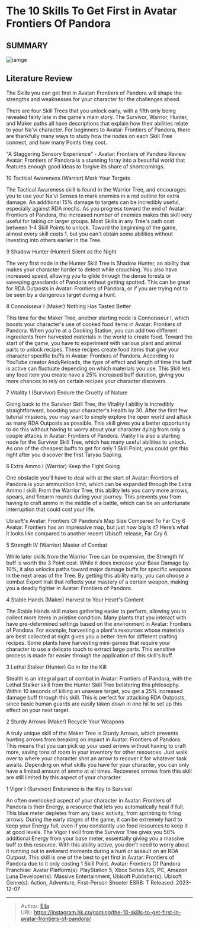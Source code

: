 # The 10 Skills To Get First in Avatar Frontiers Of Pandora


## SUMMARY 

![iamge](https://static1.srcdn.com/wordpress/wp-content/uploads/2023/12/the-10-skills-to-get-first-in-avatar-frontiers-of-pandora.jpg)

## Literature Review

The Skills you can get first in Avatar: Frontiers of Pandora will shape the strengths and weaknesses for your character for the challenges ahead.





There are four Skill Trees that you unlock early, with a fifth only being revealed fairly late in the game&#39;s main story. The Survivor, Warrior, Hunter, and Maker paths all have descriptions that explain how their abilities relate to your Na&#39;vi character. For beginners to Avatar: Frontiers of Pandora, there are thankfully many ways to study how the nodes on each Skill Tree connect, and how many Points they cost.
            
 
 &#34;A Staggering Sensory Experience&#34; - Avatar: Frontiers of Pandora Review 
Avatar: Frontiers of Pandora is a stunning foray into a beautiful world that features enough good ideas to forgive its share of shortcomings.












 








 10  Tactical Awareness (Warrior) 
Mark Your Targets
        

The Tactical Awareness skill is found in the Warrior Tree, and encourages you to use your Na&#39;vi Senses to mark enemies in a red outline for extra damage. An additional 15% damage to targets can be incredibly useful, especially against RDA mechs. As you progress toward the end of Avatar: Frontiers of Pandora, the increased number of enemies makes this skill very useful for taking on larger groups.
Most Skills in any Tree&#39;s path cost between 1-4 Skill Points to unlock. Toward the beginning of the game, almost every skill costs 1, but you can&#39;t obtain some abilities without investing into others earlier in the Tree. 






 9  Shadow Hunter (Hunter) 
Silent as the Night
        

The very first node in the Hunter Skill Tree is Shadow Hunter, an ability that makes your character harder to detect while crouching. You also have increased speed, allowing you to glide through the dense forests or sweeping grasslands of Pandora without getting spotted.
This can be great for RDA Outposts in Avatar: Frontiers of Pandora, or if you are trying not to be seen by a dangerous target during a hunt.





 8  Connoisseur I (Maker) 
Nothing Has Tasted Better
        

This time for the Maker Tree, another starting node is Connoisseur I, which boosts your character&#39;s use of cooked food items in Avatar: Frontiers of Pandora. When you&#39;re at a Cooking Station, you can add two different ingredients from harvested materials in the world to create food. Toward the start of the game, you have to experiment with various plant and animal parts to unlock recipes.
These recipes create food items that give your character specific buffs in Avatar: Frontiers of Pandora. According to YouTube creator AndyReloads, the type of effect and length of time the buff is active can fluctuate depending on which materials you use. This Skill lets any food item you create have a 25% increased buff duration, giving you more chances to rely on certain recipes your character discovers.







 7  Vitality I (Survivor) 
Endure the Cruelty of Nature


 







Going back to the Survivor Skill Tree, the Vitality I ability is incredibly straightforward, boosting your character&#39;s Health by 30. After the first few tutorial missions, you may want to simply explore the open world and attack as many RDA Outposts as possible. This skill gives you a better opportunity to do this without having to worry about your character dying from only a couple attacks in Avatar: Frontiers of Pandora.
Viality I is also a starting node for the Survivor Skill Tree, which has many useful abilities to unlock. As one of the cheapest buffs to get for only 1 Skill Point, you could get this right after you discover the first Tarysu Sapling. 






 6  Extra Ammo I (Warrior) 
Keep the Fight Going
        

One obstacle you&#39;ll have to deal with at the start of Avatar: Frontiers of Pandora is your ammunition limit, which can be expanded through the Extra Ammo I skill. From the Warrior Tree, this ability lets you carry more arrows, spears, and firearm rounds during your journey. This prevents you from having to craft ammo in the middle of a battle, which can be an unfortunate interruption that could cost your life.
            
 
 Ubisoft&#39;s Avatar: Frontiers Of Pandora’s Map Size Compared To Far Cry 6 
Avatar: Frontiers has an impressive map, but just how big is it? Here’s what it looks like compared to another recent Ubisoft release, Far Cry 6.








 5  Strength IV (Warrior) 
Master of Combat
        

While later skills from the Warrior Tree can be expensive, the Strength IV buff is worth the 3 Point cost. While it does increase your Base Damage by 10%, it also unlocks paths toward major damage buffs for specific weapons in the next areas of the Tree.
By getting this ability early, you can choose a combat Expert trait that reflects your mastery of a certain weapon, making you a deadly fighter in Avatar: Frontiers of Pandora.





 4  Stable Hands (Maker) 
Harvest to Your Heart&#39;s Content
        

The Stable Hands skill makes gathering easier to perform, allowing you to collect more items in pristine condition. Many plants that you interact with have pre-determined settings based on the environment in Avatar: Frontiers of Pandora. For example, harvesting a plant&#39;s resources whose materials are best collected at night gives you a better item for different crafting recipes.
Some plants have harvesting mini-games that require your character to use a delicate touch to extract large parts. This sensitive process is made far easier through the application of this skill&#39;s buff. 






 3  Lethal Stalker (Hunter) 
Go in for the Kill
        

Stealth is an integral part of combat in Avatar: Frontiers of Pandora, with the Lethal Stalker skill from the Hunter Skill Tree bolstering this philosophy. Within 10 seconds of killing an unaware target, you get a 25% increased damage buff through this skill. This is perfect for attacking RDA Outposts, since basic human guards are easily taken down in one hit to set up this effect on your next target.





 2  Sturdy Arrows (Maker) 
Recycle Your Weapons


 







A truly unique skill of the Maker Tree is Sturdy Arrows, which prevents hunting arrows from breaking on impact in Avatar: Frontiers of Pandora. This means that you can pick up your used arrows without having to craft more, saving tons of room in your inventory for other resources. Just walk over to where your character shot an arrow to recover it for whatever task awaits.
Depending on what skills you have for your character, you can only have a limited amount of ammo at all times. Recovered arrows from this skill are still limited by this aspect of your character. 






 1  Vigor I (Survivor) 
Endurance is the Key to Survival
        

An often overlooked aspect of your character in Avatar: Frontiers of Pandora is their Energy, a resource that lets you automatically heal if full. This blue meter depletes from any basic activity, from sprinting to firing arrows. During the early stages of the game, it can be extremely hard to keep your Energy full, even if you constantly use food resources to keep it at good levels.
The Vigor I skill from the Survivor Tree gives you 50% additional Energy from your base meter, essentially giving you a massive buff to this resource. With this ability active, you don&#39;t need to worry about it running out in awkward moments during a hunt or assault on an RDA Outpost. This skill is one of the best to get first in Avatar: Frontiers of Pandora due to it only costing 1 Skill Point.
               Avatar: Frontiers Of Pandora   Franchise:   Avatar    Platform(s):   PlayStation 5, Xbox Series X/S, PC, Amazon Luna    Developer(s):   Massive Entertainment, Ubisoft    Publisher(s):   Ubisoft    Genre(s):   Action, Adventure, First-Person Shooter    ESRB:   T    Released:   2023-12-07      

---

> Author: [Ella](https://instagram.hk.cn/)  
> URL: https://instagram.hk.cn/gaming/the-10-skills-to-get-first-in-avatar-frontiers-of-pandora/  

